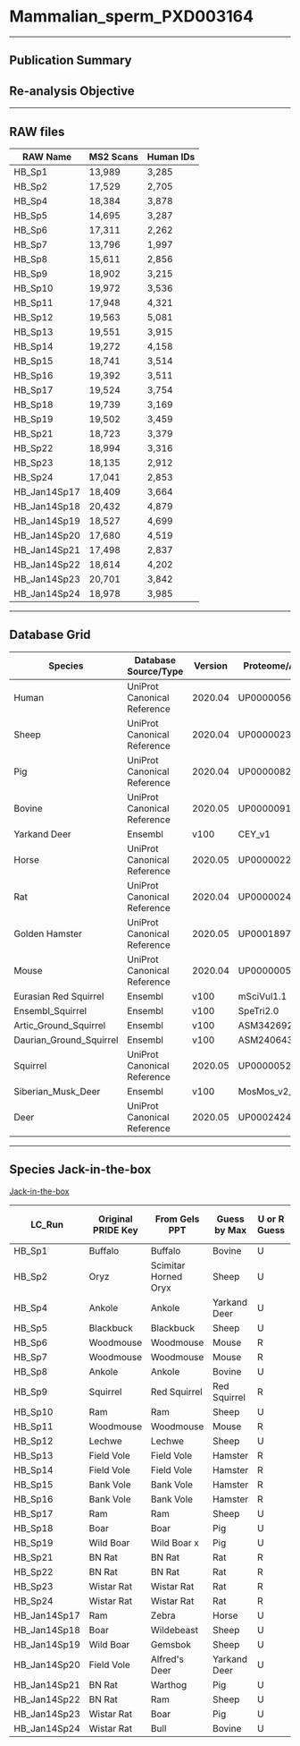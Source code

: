 # Mammalian_sperm_PXD003164

---

## Publication Summary

## Re-analysis Objective

---

## RAW files

RAW Name|MS2 Scans|Human IDs
--------|---------|---------
HB_Sp1|13,989|3,285
HB_Sp2|17,529|2,705
HB_Sp4|18,384|3,878
HB_Sp5|14,695|3,287
HB_Sp6|17,311|2,262
HB_Sp7|13,796|1,997
HB_Sp8|15,611|2,856
HB_Sp9|18,902|3,215
HB_Sp10|19,972|3,536
HB_Sp11|17,948|4,321
HB_Sp12|19,563|5,081
HB_Sp13|19,551|3,915
HB_Sp14|19,272|4,158
HB_Sp15|18,741|3,514
HB_Sp16|19,392|3,511
HB_Sp17|19,524|3,754
HB_Sp18|19,739|3,169
HB_Sp19|19,502|3,459
HB_Sp21|18,723|3,379
HB_Sp22|18,994|3,316
HB_Sp23|18,135|2,912
HB_Sp24|17,041|2,853
HB_Jan14Sp17|18,409|3,664
HB_Jan14Sp18|20,432|4,879
HB_Jan14Sp19|18,527|4,699
HB_Jan14Sp20|17,680|4,519
HB_Jan14Sp21|17,498|2,837
HB_Jan14Sp22|18,614|4,202
HB_Jan14Sp23|20,701|3,842
HB_Jan14Sp24|18,978|3,985

---

## Database Grid

Species|Database Source/Type|Version|Proteome/Assembly|Taxon|Sequences|Tryptic Peptides
-------|--------------------|-------|-----------------|-----|---------|----------------
Human|UniProt Canonical Reference|2020.04|UP000005640|9606|20600|2327144
Sheep|UniProt Canonical Reference|2020.04|UP000002356|9940|21217|2253086
Pig|UniProt Canonical Reference|2020.04|UP000008227|9823|22168|2295149
Bovine|UniProt Canonical Reference|2020.05|UP000009136|9913|23846|2327616
Yarkand Deer|Ensembl|v100|CEY_v1|84702|41224|2501626
Horse|UniProt Canonical Reference|2020.05|UP000002281|9796|20866|2415809
Rat|UniProt Canonical Reference|2020.04|UP000002494|10116|21587|2230127
Golden Hamster|UniProt Canonical Reference|2020.05|UP000189706|10036|20469|2269452
Mouse|UniProt Canonical Reference|2020.04|UP000000589|10090|21989|2343477
Eurasian Red Squirrel|Ensembl|v100|mSciVul1.1|55149|33234|2316987
Ensembl_Squirrel|Ensembl|v100|SpeTri2.0|43179|25958|2110951
Artic_Ground_Squirrel|Ensembl|v100|ASM342692v1|9999|30023|2225017
Daurian_Ground_Squirrel|Ensembl|v100|ASM240643v1|99837|27607|1993949
Squirrel|UniProt Canonical Reference|2020.05|UP000005215|43179|18446|2060771
Siberian_Musk_Deer|Ensembl|v100|MosMos_v2_BIUU_UCD|68415|33292|2340600
Deer|UniProt Canonical Reference|2020.05|UP000242450|46360|19236|1467651

---

## Species Jack-in-the-box

[Jack-in-the-box](https://en.wikipedia.org/wiki/Jack-in-the-box)

LC_Run|Original PRIDE Key|From Gels PPT|Guess by Max|U or R Guess|Human|Sheep|Pig|Bovine|Yarkand Deer|Horse|Rat|Golden Hamster|Mouse|Eurasian Red Squirrel
------|------------------|---------|------------|------------|-----|-----|---|------|------------|-----|---|--------------|-----|---------------------
HB_Sp1|Buffalo|Buffalo|Bovine|U|*3285*|4172|3270|**4779**|4151|3100|2791|2748|2822|3040
HB_Sp2|Oryz|Scimitar Horned Oryx|Sheep|U|*2705*|**4472**|2866|4442|4158|2588|2304|2296|2312|2589
HB_Sp4|Ankole|Ankole|Yarkand Deer|U|*3878*|5520|4012|5882|**7397**|3734|3271|3227|3331|3569
HB_Sp5|Blackbuck|Blackbuck|Sheep|U|*3287*|**4597**|3288|4529|4371|3147|2674|2660|2739|2957
HB_Sp6|Woodmouse|Woodmouse|Mouse|R|*2262*|2111|2054|2208|2129|1997|3119|2687|**3336**|2253
HB_Sp7|Woodmouse|Woodmouse|Mouse|R|*1997*|1807|1744|1863|1781|1773|2454|2264|**2596**|1904
HB_Sp8|Ankole|Ankole|Bovine|U|2856|*3349*|2389|**4987**|3348|2496|2098|2208|2307|2265
HB_Sp9|Squirrel|Red Squirrel|Red Squirrel|R|*3215*|2842|2925|2962|2904|2936|2746|2816|2879|**6468**
HB_Sp10|Ram|Ram|Sheep|U|*3536*|**7664**|3839|5892|5558|3526|3025|3014|3027|3611
HB_Sp11|Woodmouse|Woodmouse|Mouse|R|*4321*|3855|3786|3987|3873|3857|5152|4750|**5471**|4176
HB_Sp12|Lechwe|Lechwe|Sheep|U|*5081*|**7111**|5051|6883|6711|4834|4224|4247|4333|4635
HB_Sp13|Field Vole|Field Vole|Hamster|R|*3915*|3569|3592|3755|3635|3525|4498|**5004**|4632|3984
HB_Sp14|Field Vole|Field Vole|Hamster|R|*4158*|3739|3699|3919|3774|3678|4680|**5188**|4829|4173
HB_Sp15|Bank Vole|Bank Vole|Hamster|R|*3514*|3156|3202|3338|3222|3112|3992|**4413**|4076|3519
HB_Sp16|Bank Vole|Bank Vole|Hamster|R|*3511*|3193|3186|3373|3235|3094|4047|**4581**|4189|3546
HB_Sp17|Ram|Ram|Sheep|U|*3754*|**7512**|4057|6142|5729|3737|3218|3254|3280|3655
HB_Sp18|Boar|Boar|Pig|U|*3169*|3292|**7041**|3490|3497|3140|2640|2636|2679|3010
HB_Sp19|Wild Boar|Wild Boar x|Pig|U|*3435*|3545|**7322**|3679|3718|3348|2842|2827|2860|3213
HB_Sp21|BN Rat|BN Rat|Rat|R|*3379*|3079|3088|3181|3099|3032|**7085**|3742|4467|3349
HB_Sp22|BN Rat|BN Rat|Rat|R|*3316*|2994|3040|3151|3036|2996|**7197**|3783|4490|3315
HB_Sp23|Wistar Rat|Wistar Rat|Rat|R|*2912*|2692|2704|2861|2727|2660|**6554**|3400|4099|2995
HB_Sp24|Wistar Rat|Wistar Rat|Rat|R|*2853*|2625|2634|2760|2651|2609|**6462**|3286|3979|2904
HB_Jan14Sp17|Ram|Zebra|Horse|U|3664|*3626*|3682|3695|3668|**7364**|3095|3089|3112|3464
HB_Jan14Sp18|Boar|Wildebeast|Sheep|U|*4879*|**7501**|4975|7272|6986|4680|4075|3966|4090|4429
HB_Jan14Sp19|Wild Boar|Gemsbok|Sheep|U|*4699*|**7124**|4929|7008|6676|4557|4030|4019|4030|4432
HB_Jan14Sp20|Field Vole|Alfred's Deer|Yarkand Deer|U|*4519*|6283|4812|6638|**8043**|4453|3980|3954|3993|4320
HB_Jan14Sp21|BN Rat|Warthog|Pig|U|*2837*|2972|**6099**|3124|3111|2799|2372|2377|2419|2690
HB_Jan14Sp22|BN Rat|Ram|Sheep|U|*4202*|**8316**|4541|6695|6369|4141|3644|3687|3680|4076
HB_Jan14Sp23|Wistar Rat|Boar|Pig|U|*3842*|4080|**9052**|4262|4315|3853|3263|3260|3306|3662
HB_Jan14Sp24|Wistar Rat|Bull|Bovine|U|*3985*|6009|4407|**8297**|6100|3935|3468|3474|3514|3870
